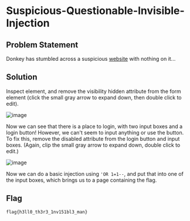 # Suspicious-Questionable-lnvisible-Injection
## Problem Statement
Donkey has stumbled across a suspicious [website](http://134.195.42.198:25567) with nothing on it... 

## Solution
Inspect element, and remove the visibility hidden attribute from the form element (click the small gray arrow to expand down, then double click to edit).

![image](https://user-images.githubusercontent.com/72477484/123558515-85aa9480-d74b-11eb-97a0-6cbafe60e830.png)

Now we can see that there is a place to login, with two input boxes and a login button! However, we can't seem to input anything or use the button. To fix this, remove the disabled attribute from the login button and input boxes. (Again, clip the small gray arrow to expand down, double click to edit.)

![image](https://user-images.githubusercontent.com/72477484/123558557-b8ed2380-d74b-11eb-9bda-77bb942950c4.png)

Now we can do a basic injection using `'OR 1=1--`, and put that into one of the input boxes, which brings us to a page containing the flag.

## Flag
`flag{h3ll0_th3r3_1nv151bl3_man}`

